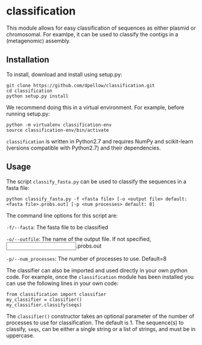# classification
This module allows for easy classification of sequences as either plasmid or chromosomal.
For examlpe, it can be used to classify the contigs in a (metagenomic) assembly.

## Installation

To install, download and install using setup.py:

    git clone https://github.com/dpellow/classification.git
    cd classification
    python setup.py install

<!--- `classification` can also be installed using `pip`. Just do `pip install classification` --->

We recommend doing this in a virtual environment. For example, before running setup.py:
```
python -m virtualenv classification-env
source classification-env/bin/activate
```

`classification` is written in Python2.7 and requires NumPy and scikit-learn (versions compatible with Python2.7) and their dependencies.

## Usage

The script `classify_fasta.py` can be used to classify the sequences in a fasta file:
```
python classify_fasta.py -f <fasta file> [-o <output file> default: <fasta file>.probs.out] [-p <num processes> default: 8]
```
The command line options for this script are:

`-f/--fasta`: The fasta file to be classified

`-o/--outfile`: The name of the output file. If not specified, <input filename>.probs.out

`-p/--num_processes`: The number of processes to use. Default=8


The classifier can also be imported and used directly in your own python code. For example, once the `classification` module has been installed you can use the following lines in your own code:
```
from classification import classifier
my_classifier = classifier()
my_classifier.classify(seqs)
```
The `classifier()` constructor takes an optional parameter of the number of processes to use for classification. The default is 1.
The sequence(s) to classify, `seqs`, can be either a single string or a list of strings, and must be in uppercase.

